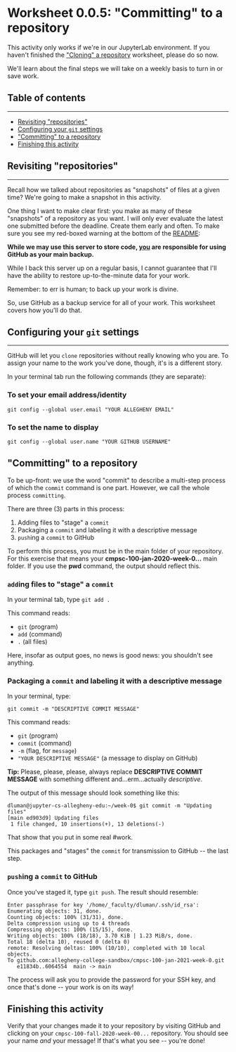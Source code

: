 # Worksheet 0.0.5: "Committing" to a repository

<div class="alert alert-block alert-warning">
    <p>This activity only works if we're in our JupyterLab environment. If you haven't finished the <a href = '1_week-0-worksheet-github-clone.md'>"Cloning" a repository</a> worksheet, please do so now.
</div>
 
We'll learn about the final steps we will take on a weekly basis to turn in or save work.

## Table of contents
---

* [Revisiting "repositories"](#Revisiting-"repositories")
* [Configuring your `git` settings](#Configuring-your-git-settings)
* ["Committing" to a repository](#"Committing"-to-a-repository)
* [Finishing this activity](#Finishing-this-activity)

## Revisiting "repositories"

---

Recall how we talked about repositories as "snapshots" of files at a given time? We're going to make a snapshot in this activity.

One thing I want to make clear first: you make as many of these "snapshots" of a repository as you want. I will only ever evaluate the latest one submitted before the deadline. Create them early and often. To make sure you see my red-boxed warning at the bottom of the [README](../README.md):

<div class="alert alert-block alert-danger">
    <p><strong>While we may use this server to store code, <u>you</u> are responsible for using GitHub as your main backup.</strong></p>
    <p>While I back this server up on a regular basis, I cannot guarantee that I'll have the ability to restore up-to-the-minute data for your work.</p>
    <p>Remember: to err is human; to back up your work is divine.</p>
</div>

So, use GitHub as a backup service for all of your work. This worksheet covers how you'll do that.

## Configuring your `git` settings

---

GitHub will let you `clone` repositories without really knowing who you are. To assign your name to the work you've done, though, it's is a different story.

In your terminal tab run the following commands (they are separate):

### To set your email address/identity
```
git config --global user.email "YOUR ALLEGHENY EMAIL"
```

### To set the name to display
```
git config --global user.name "YOUR GITHUB USERNAME"
```

## "Committing" to a repository

To be up-front: we use the word "commit" to describe a multi-step process of which the `commit` command is one part. However, we call the whole process `committing`.

There are three (3) parts in this process:

1. Adding files to "stage" a `commit`
2. Packaging a `commit` and labeling it with a descriptive message
3. `push`ing a `commit` to GitHub

<div class="alert alert-block alert-warning">
To perform this process, you must be in the main folder of your repository. For this exercise that means your <b>cmpsc-100-jan-2020-week-0...</b> main folder. If you use the <b>pwd</b> command, the output should reflect this.
</div>

### `add`ing files to "stage" a `commit`

In your terminal tab, type `git add .`

This command reads:

* `git` (program)
* `add` (command)
* `.` (all files)

Here, insofar as output goes, no news is good news: you shouldn't see anything.

### Packaging a `commit` and labeling it with a descriptive message

In your terminal, type:

```
git commit -m "DESCRIPTIVE COMMIT MESSAGE"
```

This command reads:

* `git` (program)
* `commit` (command)
* `-m` (flag, for `message`)
* `"YOUR DESCRIPTIVE MESSAGE"` (a message to display on GitHub)

<div class="alert alert-block alert-info">
    <b>Tip:</b> Please, please, please, always replace <b>DESCRIPTIVE COMMIT MESSAGE</b> with something different and...erm...actually <em>descriptive</em>.
</div>

The output of this message should look something like this:

```
dluman@jupyter-cs-allegheny-edu:~/week-0$ git commit -m "Updating files"
[main ed903d9] Updating files
 1 file changed, 10 insertions(+), 13 deletions(-)
```

That show that you put in some real #work.

This packages and "stages" the `commit` for transmission to GitHub -- the last step.

### `push`ing a `commit` to GitHub

Once you've staged it, type `git push`. The result should resemble:

```
Enter passphrase for key '/home/_faculty/dluman/.ssh/id_rsa': 
Enumerating objects: 31, done.
Counting objects: 100% (31/31), done.
Delta compression using up to 4 threads
Compressing objects: 100% (15/15), done.
Writing objects: 100% (18/18), 3.70 KiB | 1.23 MiB/s, done.
Total 18 (delta 10), reused 0 (delta 0)
remote: Resolving deltas: 100% (10/10), completed with 10 local objects.
To github.com:allegheny-college-sandbox/cmpsc-100-jan-2021-week-0.git
   e11834b..6064554  main -> main
```

The process will ask you to provide the password for your SSH key, and once that's done -- your work is on its way!

## Finishing this activity

Verify that your changes made it to your repository by visiting GitHub and clicking on your `cmpsc-100-fall-2020-week-00...` repository. You should see your name _and_ your message! If that's what you see -- you're done!